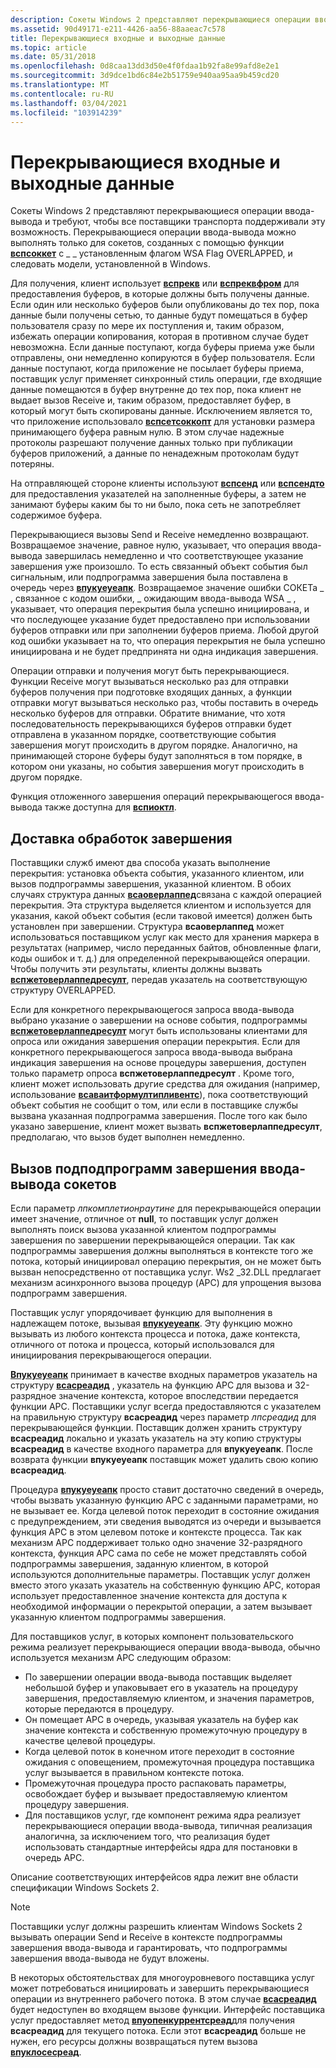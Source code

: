 ```yaml
---
description: Сокеты Windows 2 представляют перекрывающиеся операции ввода-вывода и требуют, чтобы все поставщики транспорта поддерживали эту возможность.
ms.assetid: 90d49171-e211-4426-aa56-88aaeac7c578
title: Перекрывающиеся входные и выходные данные
ms.topic: article
ms.date: 05/31/2018
ms.openlocfilehash: 0d8caa13dd3d50e4f0fdaa1b92fa8e99afd8e2e1
ms.sourcegitcommit: 3d9dce1bd6c84e2b51759e940aa95aa9b459cd20
ms.translationtype: MT
ms.contentlocale: ru-RU
ms.lasthandoff: 03/04/2021
ms.locfileid: "103914239"
---
```

# <a name="overlapped-inputoutput"></a>Перекрывающиеся входные и выходные данные

Сокеты Windows 2 представляют перекрывающиеся операции ввода-вывода и требуют, чтобы все поставщики транспорта поддерживали эту возможность. Перекрывающиеся операции ввода-вывода можно выполнять только для сокетов, созданных с помощью функции [**вспсоккет**](/windows/desktop/api/Ws2spi/nc-ws2spi-lpwspsocket) с \_ \_ установленным флагом WSA Flag OVERLAPPED, и следовать модели, установленной в Windows.

Для получения, клиент использует [**вспрекв**](/previous-versions/windows/hardware/network/ff566309(v=vs.85)) или [**вспреквфром**](/previous-versions/windows/desktop/legacy/ms742287(v=vs.85)) для предоставления буферов, в которые должны быть получены данные. Если один или несколько буферов были опубликованы до тех пор, пока данные были получены сетью, то данные будут помещаться в буфер пользователя сразу по мере их поступления и, таким образом, избежать операции копирования, которая в противном случае будет невозможна. Если данные поступают, когда буферы приема уже были отправлены, они немедленно копируются в буфер пользователя. Если данные поступают, когда приложение не посылает буферы приема, поставщик услуг применяет синхронный стиль операции, где входящие данные помещаются в буфер внутренне до тех пор, пока клиент не выдает вызов Receive и, таким образом, предоставляет буфер, в который могут быть скопированы данные. Исключением является то, что приложение использовало [**вспсетсоккопт**](/previous-versions/windows/hardware/network/ff566318(v=vs.85)) для установки размера принимающего буфера равным нулю. В этом случае надежные протоколы разрешают получение данных только при публикации буферов приложений, а данные по ненадежным протоколам будут потеряны.

На отправляющей стороне клиенты используют [**вспсенд**](/previous-versions/windows/hardware/network/ff566316(v=vs.85)) или [**вспсендто**](/previous-versions/windows/desktop/legacy/ms742291(v=vs.85)) для предоставления указателей на заполненные буферы, а затем не занимают буферы каким бы то ни было, пока сеть не запотребляет содержимое буфера.

Перекрывающиеся вызовы Send и Receive немедленно возвращают. Возвращаемое значение, равное нулю, указывает, что операция ввода-вывода завершилась немедленно и что соответствующее указание завершения уже произошло. То есть связанный объект события был сигнальным, или подпрограмма завершения была поставлена в очередь через [**впукуеуеапк**](/windows/desktop/api/Ws2spi/nf-ws2spi-wpuqueueapc). Возвращаемое значение ошибки СОКЕТа \_ , связанное с кодом ошибки, \_ ожидающим ввода-вывода WSA \_ , указывает, что операция перекрытия была успешно инициирована, и что последующее указание будет предоставлено при использовании буферов отправки или при заполнении буферов приема. Любой другой код ошибки указывает на то, что операция перекрытия не была успешно инициирована и не будет предпринята ни одна индикация завершения.

Операции отправки и получения могут быть перекрывающиеся. Функции Receive могут вызываться несколько раз для отправки буферов получения при подготовке входящих данных, а функции отправки могут вызываться несколько раз, чтобы поставить в очередь несколько буферов для отправки. Обратите внимание, что хотя последовательность перекрывающихся буферов отправки будет отправлена в указанном порядке, соответствующие события завершения могут происходить в другом порядке. Аналогично, на принимающей стороне буферы будут заполняться в том порядке, в котором они указаны, но события завершения могут происходить в другом порядке.

Функция отложенного завершения операций перекрывающегося ввода-вывода также доступна для [**вспиоктл**](/previous-versions/windows/hardware/network/ff566296(v=vs.85)).

## <a name="delivering-completion-indications"></a>Доставка обработок завершения

Поставщики служб имеют два способа указать выполнение перекрытия: установка объекта события, указанного клиентом, или вызов подпрограммы завершения, указанной клиентом. В обоих случаях структура данных [**всаоверлаппед**](/windows/desktop/api/Winsock2/ns-winsock2-wsaoverlapped)связана с каждой операцией перекрытия. Эта структура выделяется клиентом и используется для указания, какой объект события (если таковой имеется) должен быть установлен при завершении. Структура **всаоверлаппед** может использоваться поставщиком услуг как место для хранения маркера в результатах (например, число переданных байтов, обновленные флаги, коды ошибок и т. д.) для определенной перекрывающейся операции. Чтобы получить эти результаты, клиенты должны вызвать [**вспжетоверлаппедресулт**](/windows/desktop/api/Ws2spi/nc-ws2spi-lpwspgetoverlappedresult), передав указатель на соответствующую структуру OVERLAPPED.

Если для конкретного перекрывающегося запроса ввода-вывода выбрано указание о завершении на основе события, подпрограммы [**вспжетоверлаппедресулт**](/windows/desktop/api/Ws2spi/nc-ws2spi-lpwspgetoverlappedresult) могут быть использованы клиентами для опроса или ожидания завершения операции перекрытия. Если для конкретного перекрывающегося запроса ввода-вывода выбрана индикация завершения на основе процедуры завершения, доступен только параметр опроса **вспжетоверлаппедресулт** . Кроме того, клиент может использовать другие средства для ожидания (например, использование [**всаваитформултипливентс**](/windows/desktop/api/Winsock2/nf-winsock2-wsawaitformultipleevents)), пока соответствующий объект события не сообщит о том, или если в поставщике службы вызвана указанная подпрограмма завершения. После того как было указано завершение, клиент может вызвать **вспжетоверлаппедресулт**, предполагаю, что вызов будет выполнен немедленно.

## <a name="invoking-socket-io-completion-routines"></a>Вызов подподпрограмм завершения ввода-вывода сокетов

Если параметр *лпкомплетионраутине* для перекрывающейся операции имеет значение, отличное от **null**, то поставщик услуг должен выполнять поиск вызова указанной клиентом подпрограммы завершения по завершении перекрывающейся операции. Так как подпрограммы завершения должны выполняться в контексте того же потока, который инициировал операцию перекрытия, он не может быть вызван непосредственно от поставщика услуг. Ws2 \_32.DLL предлагает механизм асинхронного вызова процедур (APC) для упрощения вызова подпрограмм завершения.

Поставщик услуг упорядочивает функцию для выполнения в надлежащем потоке, вызывая [**впукуеуеапк**](/windows/desktop/api/Ws2spi/nf-ws2spi-wpuqueueapc). Эту функцию можно вызывать из любого контекста процесса и потока, даже контекста, отличного от потока и процесса, который использовался для инициирования перекрывающегося операции.

[**Впукуеуеапк**](/windows/desktop/api/Ws2spi/nf-ws2spi-wpuqueueapc) принимает в качестве входных параметров указатель на структуру [**всасреадид**](/windows/desktop/api/Ws2spi/ns-ws2spi-wsathreadid) , указатель на функцию APC для вызова и 32-разрядное значение контекста, которое впоследствии передается функции APC. Поставщики услуг всегда предоставляются с указателем на правильную структуру **всасреадид** через параметр *лпсреадид* для перекрывающейся функции. Поставщик должен хранить структуру **всасреадид** локально и указать указатель на эту копию структуры **всасреадид** в качестве входного параметра для **впукуеуеапк**. После возврата функции **впукуеуеапк** поставщик может удалить свою копию **всасреадид**.

Процедура [**впукуеуеапк**](/windows/desktop/api/Ws2spi/nf-ws2spi-wpuqueueapc) просто ставит достаточно сведений в очередь, чтобы вызвать указанную функцию APC с заданными параметрами, но не вызывает ее. Когда целевой поток переходит в состояние ожидания с предупреждением, эти сведения выводятся из очереди и вызывается функция APC в этом целевом потоке и контексте процесса. Так как механизм APC поддерживает только одно значение 32-разрядного контекста, функция APC сама по себе не может представлять собой подпрограммы завершения, заданную клиентом, в которой используются дополнительные параметры. Поставщик услуг должен вместо этого указать указатель на собственную функцию APC, которая использует предоставленное значение контекста для доступа к необходимой информации о перекрытой операции, а затем вызывает указанную клиентом подпрограммы завершения.

Для поставщиков услуг, в которых компонент пользовательского режима реализует перекрывающиеся операции ввода-вывода, обычно используется механизм APC следующим образом:

-   По завершении операции ввода-вывода поставщик выделяет небольшой буфер и упаковывает его в указатель на процедуру завершения, предоставляемую клиентом, и значения параметров, которые передаются в процедуру.
-   Он помещает APC в очередь, указывая указатель на буфер как значение контекста и собственную промежуточную процедуру в качестве целевой процедуры.
-   Когда целевой поток в конечном итоге переходит в состояние ожидания с оповещением, промежуточная процедура поставщика услуг вызывается в правильном контексте потока.
-   Промежуточная процедура просто распаковать параметры, освобождает буфер и вызывает предоставляемую клиентом процедуру завершения.
-   Для поставщиков услуг, где компонент режима ядра реализует перекрывающиеся операции ввода-вывода, типичная реализация аналогична, за исключением того, что реализация будет использовать стандартные интерфейсы ядра для постановки в очередь APC.

Описание соответствующих интерфейсов ядра лежит вне области спецификации Windows Sockets 2.

> [!Note]  
> Поставщики услуг должны разрешить клиентам Windows Sockets 2 вызывать операции Send и Receive в контексте подпрограммы завершения ввода-вывода и гарантировать, что подпрограммы завершения ввода-вывода не будут вложены.

 

В некоторых обстоятельствах для многоуровневого поставщика услуг может потребоваться инициировать и завершить перекрывающиеся операции из внутреннего рабочего потока. В этом случае [**всасреадид**](/windows/desktop/api/Ws2spi/ns-ws2spi-wsathreadid) будет недоступен во входящем вызове функции. Интерфейс поставщика услуг предоставляет метод [**впуопенкуррентсреад**](/windows/desktop/api/Ws2spi/nf-ws2spi-wpuopencurrentthread)для получения **всасреадид** для текущего потока. Если этот **всасреадид** больше не нужен, его ресурсы должны возвращаться путем вызова [**впуклосесреад**](/windows/desktop/api/Ws2spi/nf-ws2spi-wpuclosethread).

 

 
